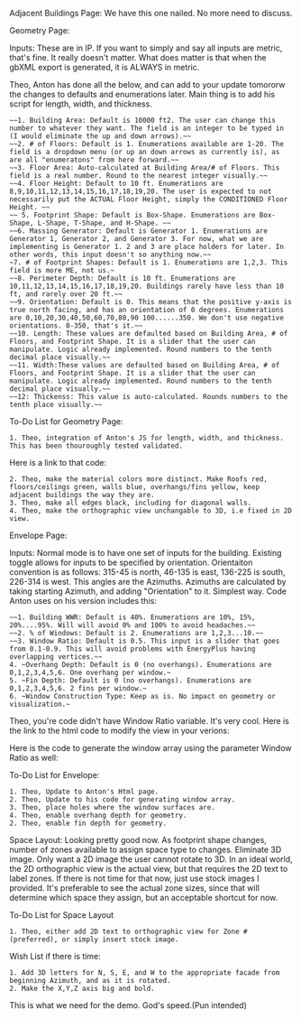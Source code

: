Adjacent Buildings Page: We have this one nailed. No more need to discuss.

Geometry Page: 

Inputs: These are in IP. If you want to simply and say all inputs are metric, that's fine. It really doesn't matter. What does matter is that when the gbXML export is generated, it is ALWAYS in metric.

Theo, Anton has done all the below, and can add to your update tomororw the changes to defaults and enumerations later. Main thing is to add his script for length, width, and thickness.

	~~1. Building Area: Default is 10000 ft2. The user can change this number to whatever they want. The field is an integer to be typed in (I would eliminate the up and down arrows).~~	
	~~2. # of Floors: Default is 1. Enumerations available are 1-20. The field is a dropdown menu (or up an down arrows as currently is), as are all "enumeratons" from here forward.~~
	~~3. Floor Area: Auto-calculated at Building Area/# of Floors. This field is a real number. Round to the nearest integer visually.~~
	~~4. Floor Height: Default to 10 ft. Enumerations are 8,9,10,11,12,13,14,15,16,17,18,19,20. The user is expected to not necessarily put the ACTUAL Floor Height, simply the CONDITIONED Floor Height. ~~
	~~ 5. Footprint Shape: Default is Box-Shape. Enumerations are Box-Shape, L-Shape, T-Shape, and H-Shape. ~~	
	~~6. Massing Generator: Default is Generator 1. Enumerations are Generator 1, Generator 2, and Generator 3. For now, what we are implementing is Generator 1. 2 and 3 are place holders for later. In other words, this input doesn't so anything now.~~
	~7. # of Footprint Shapes: Default is 1. Enumerations are 1,2,3. This field is more ME, not us.~ 
	~~8. Perimeter Depth: Default is 10 ft. Enumerations are 10,11,12,13,14,15,16,17,18,19,20. Buildings rarely have less than 10 ft, and rarely over 20 ft.~~	
	~~9. Orientation: Default is 0. This means that the positive y-axis is true north facing, and has an orientation of 0 degrees. Enumerations are 0,10,20,30,40,50,60,70,80,90 100......350. We don't use negative orientations. 0-350, that's it.~~
	~~10. Length: These values are defaulted based on Building Area, # of Floors, and Footprint Shape. It is a slider that the user can manipulate. Logic already implemented. Round numbers to the tenth decimal place visually.~~
	~~11. Width:These values are defaulted based on Building Area, # of Floors, and Footprint Shape. It is a slider that the user can manipulate. Logic already implemented. Round numbers to the tenth decimal place visually.~~
	~~12: Thickenss: This value is auto-calculated. Rounds numbers to the tenth place visually.~~

To-Do List for Geometry Page: 

	1. Theo, integration of Anton's JS for length, width, and thickness. This has been thouroughly tested validated.
	
Here is a link to that code:

	
	2. Theo, make the material colors more distinct. Make Roofs red, floors/ceilings green, walls blue, overhangs/fins yellow, keep adjacent buildings the way they are.
	3. Theo, make all edges black, including for diagonal walls.
	4. Theo, make the orthographic view unchangable to 3D, i.e fixed in 2D view.

Envelope Page:

Inputs: Normal mode is to have one set of inputs for the building. Existing toggle allows for inputs to be specified by orientation. Orientaiton convention is as follows: 315-45 is north, 46-135 is east, 136-225 is south, 226-314 is west. This angles are the Azimuths. Azimuths are calculated by taking starting Azimuth, and adding "Orientation" to it. Simplest way. Code Anton uses on his version includes this:

	~~1. Building WWR: Default is 40%. Enumerations are 10%, 15%, 20%....95%. Will will avoid 0% and 100% to avoid headaches.~~
	~~2. % of Windows: Default is 2. Enumerations are 1,2,3...10.~~
	~~3. Window Ratio: Default is 0.5. This input is a slider that goes from 0.1-0.9. This will avoid problems with EnergyPlus having overlapping vertices.~~
	4. ~Overhang Depth: Default is 0 (no overhangs). Enumerations are 0,1,2,3,4,5,6. One overhang per window.~
	5. ~Fin Depth: Default is 0 (no overhangs). Enumerations are 0,1,2,3,4,5,6. 2 fins per window.~
	6. ~Window Construction Type: Keep as is. No impact on geometry or visualization.~

Theo, you're code didn't have Window Ratio variable. It's very cool. Here is the link to the html code to modify the view in your verions:

Here is the code to generate the window array using the parameter Window Ratio as well:


To-Do List for Envelope:

	1. Theo, Update to Anton's Html page.
	2. Theo, Update to his code for generating window array.
	3. Theo, place holes where the window surfaces are.
	4. Theo, enable overhang depth for geometry. 
	2. Theo, enable fin depth for geometry. 

Space Layout: Looking pretty good now. As footprint shape changes, number of zones available to assign space type to changes. Eliminate 3D image. Only want a 2D image the user cannot rotate to 3D. In an ideal world, the 2D orthographic view is the actual view, but that requires the 2D text to label zones. If there is not time for that now, just use stock images I provided. It's preferable to see the actual zone sizes, since that will determine which space they assign, but an acceptable shortcut for now.

To-Do List for Space Layout

	1. Theo, either add 2D text to orthographic view for Zone # (preferred), or simply insert stock image.

Wish List if there is time:

	1. Add 3D letters for N, S, E, and W to the appropriate facade from beginning Azimuth, and as it is rotated.
	2. Make the X,Y,Z axis big and bold.

This is what we need for the demo. God's speed.(Pun intended)




